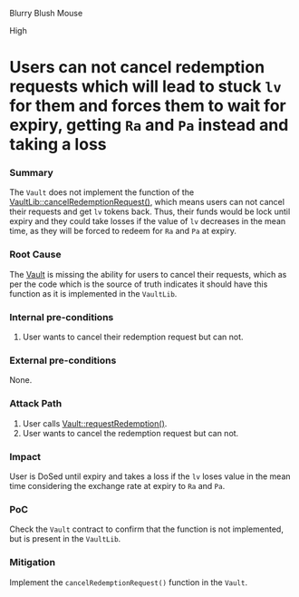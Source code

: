 Blurry Blush Mouse

High

# Users can not cancel redemption requests which will lead to stuck `lv` for them and forces them to wait for expiry, getting `Ra` and `Pa` instead and taking a loss

### Summary

The `Vault` does not implement the function of the [VaultLib::cancelRedemptionRequest()](https://github.com/sherlock-audit/2024-08-cork-protocol/blob/main/Depeg-swap/contracts/libraries/VaultLib.sol#L238), which means users can not cancel their requests and get `lv` tokens back. Thus, their funds would be lock until expiry and they could take losses if the value of `lv` decreases in the mean time, as they will be forced to redeem for `Ra` and `Pa` at expiry.

### Root Cause

The [Vault](https://github.com/sherlock-audit/2024-08-cork-protocol/blob/main/Depeg-swap/contracts/core/Vault.sol#L15) is missing the ability for users to cancel their requests, which as per the code which is the source of truth indicates it should have this function as it is implemented in the `VaultLib`.

### Internal pre-conditions

1. User wants to cancel their redemption request but can not.

### External pre-conditions

None.

### Attack Path

1. User calls [Vault::requestRedemption()](https://github.com/sherlock-audit/2024-08-cork-protocol/blob/main/Depeg-swap/contracts/core/Vault.sol#L69).
2. User wants to cancel the redemption request but can not.

### Impact

User is DoSed until expiry and takes a loss if the `lv` loses value in the mean time considering the exchange rate at expiry to `Ra` and `Pa`.

### PoC

Check the `Vault` contract to confirm that the function is not implemented, but is present in the `VaultLib`.

### Mitigation

Implement the `cancelRedemptionRequest()` function in the `Vault`.